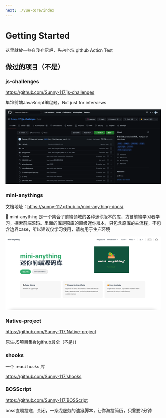 ```yaml
---
next: ./vue-core/index
---
```


# Getting Started

这里就放一些自我介绍吧，先占个坑 github Action Test

## 做过的项目（不是）

### js-challenges

https://github.com/Sunny-117/js-challenges

集锦前端JavaScript编程题，Not just for interviews

![](./public/js-c.png)

### mini-anythings

文档地址：https://sunny-117.github.io/mini-anything-docs/

🚀 mini-anything 是一个集合了前端领域的各种迷你版本的库，方便前端学习者学习，探索前端源码。里面的库是原库的超级迷你版本，只包含原库的主流程，不包含边界case，所以建议仅学习使用，请勿用于生产环境



![](./public/mini-any.png)

### Native-project

https://github.com/Sunny-117/Native-project

原生JS项目集合(github最全（不是）)


### shooks

一个 react hooks 库

https://github.com/Sunny-117/shooks


### BOSScript

https://github.com/Sunny-117/BOSScript

boss直聘投递、关闭，一条龙服务的油猴脚本，让你海投简历，只需要2分钟





